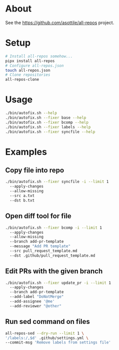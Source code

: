 # About

See the https://github.com/asottile/all-repos project.

# Setup

```bash
# Install all-repos somehow...
pipx install all-repos
# Configure all-repos.json
touch all-repos.json
# Clone repositories
all-repos-clone
```

# Usage

```bash
./bin/autofix.sh --help
./bin/autofix.sh --fixer base --help
./bin/autofix.sh --fixer bcomp --help
./bin/autofix.sh --fixer labels --help
./bin/autofix.sh --fixer syncfile --help
```

# Examples

## Copy file into repo

```bash
./bin/autofix.sh --fixer syncfile -i --limit 1
  --apply-changes
  --allow-missing
  --src a.txt
  --dst b.txt
```

## Open diff tool for file

```bash
./bin/autofix.sh --fixer bcomp -i --limit 1
  --apply-changes
  --allow-missing
  --branch add-pr-template
  --message "Add PR template"
  --src pull_request_template.md
  --dst .github/pull_request_template.md
```

## Edit PRs with the given branch

```bash
./bin/autofix.sh --fixer update_pr -i --limit 1
  --apply-changes
  --branch add-pr-template
  --add-label "DoNotMerge"
  --add-assignee '@me'
  --add-reviewer "@other"
```

## Run sed command on files

```bash
all-repos-sed --dry-run --limit 1 \
'/labels:/,$d' .github/settings.yml \
--commit-msg 'Remove labels from settings file'
```
